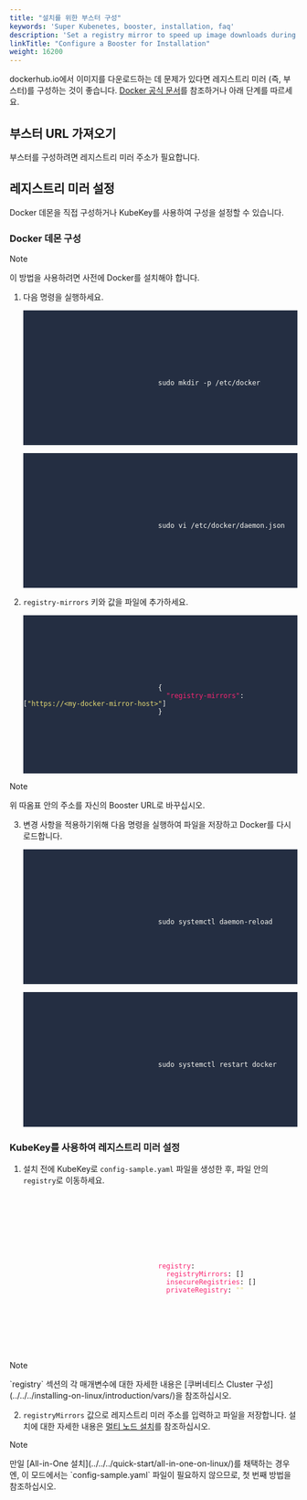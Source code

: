 ```yaml
---
title: "설치를 위한 부스터 구성"
keywords: 'Super Kubenetes, booster, installation, faq'
description: 'Set a registry mirror to speed up image downloads during installation.'
linkTitle: "Configure a Booster for Installation"
weight: 16200
---
```


dockerhub.io에서 이미지를 다운로드하는 데 문제가 있다면 레지스트리 미러 (즉, 부스터)를 구성하는 것이 좋습니다. 
[Docker 공식 문서](https://docs.docker.com/registry/recipes/mirror/#configure-the-docker-daemon)를 참조하거나 아래 단계를 따르세요.

## 부스터 URL 가져오기

부스터를 구성하려면 레지스트리 미러 주소가 필요합니다.

## 레지스트리 미러 설정

Docker 데몬을 직접 구성하거나 KubeKey를 사용하여 구성을 설정할 수 있습니다.

### Docker 데몬 구성

<div className="notices note">
  <p>Note</p>
  <div>
    이 방법을 사용하려면 사전에 Docker를 설치해야 합니다.
  </div>
</div>

1. 다음 명령을 실행하세요.

   <article className="highlight">
      <pre style="color: rgb(248, 248, 242); background: rgb(36, 46, 66); tab-size: 4;">
         <div className="copy-code-button" title="Copy Code"></div>
         <div className="code-over-div">
            <code>
               <p>
									sudo mkdir -p /etc/docker
               </p>
            </code>
         </div>
      </pre>
   </article>
   <article className="highlight">
      <pre style="color: rgb(248, 248, 242); background: rgb(36, 46, 66); tab-size: 4;">
         <div className="copy-code-button" title="Copy Code"></div>
         <div className="code-over-div">
            <code>
               <p>
									sudo vi /etc/docker/daemon.json
               </p>
            </code>
         </div>
      </pre>
   </article>

2. `registry-mirrors` 키와 값을 파일에 추가하세요.

   <article className="highlight">
      <pre style="color: rgb(248, 248, 242); background: rgb(36, 46, 66); tab-size: 4;">
         <div className="copy-code-button" title="Copy Code"></div>
         <div className="code-over-div">
            <code>
               <p>
									{
									  <span style="color:#f92672">"registry-mirrors"</span>: [<span style="color:#e6db74">"<a style="color:#e6db74; cursor:text;">https://&lt;my-docker-mirror-host&gt;</a>"</span>]
									}
               </p>
            </code>
         </div>
      </pre>
   </article>

  <div className="notices note">
    <p>Note</p>
    <div>
      위 따옴표 안의 주소를 자신의 Booster URL로 바꾸십시오.
    </div>
  </div> 


3. 변경 사항을 적용하기위해 다음 명령을 실행하여 파일을 저장하고 Docker를 다시 로드합니다.

   <article className="highlight">
      <pre style="color: rgb(248, 248, 242); background: rgb(36, 46, 66); tab-size: 4;">
         <div className="copy-code-button" title="Copy Code"></div>
         <div className="code-over-div">
            <code>
               <p>
									sudo systemctl daemon-reload
               </p>
            </code>
         </div>
      </pre>
   </article>
   <article className="highlight">
      <pre style="color: rgb(248, 248, 242); background: rgb(36, 46, 66); tab-size: 4;">
         <div className="copy-code-button" title="Copy Code"></div>
         <div className="code-over-div">
            <code>
               <p>
									sudo systemctl restart docker
               </p>
            </code>
         </div>
      </pre>
   </article>

### KubeKey를 사용하여 레지스트리 미러 설정

1. 설치 전에 KubeKey로 `config-sample.yaml` 파일을 생성한 후, 파일 안의 `registry`로 이동하세요.

    <article className="highlight">
      <pre>
         <div className="copy-code-button" title="Copy Code"></div>
         <div className="code-over-div">
            <code>
               <p>
									<span style="color:#f92672">registry</span>:
									<span style="color:#f92672">&nbsp;&nbsp;registryMirrors</span>: []
									<span style="color:#f92672">&nbsp;&nbsp;insecureRegistries</span>: []
									<span style="color:#f92672">&nbsp;&nbsp;privateRegistry</span>: <span style="color:#e6db74">""</span>
               </p>
            </code>
         </div>
      </pre>
   </article>

  <div className="notices note">
    <p>Note</p>
    <div>
      `registry` 섹션의 각 매개변수에 대한 자세한 내용은 [쿠버네티스 Cluster 구성](../../../installing-on-linux/introduction/vars/)을 참조하십시오.
    </div>
  </div>

2. `registryMirrors` 값으로 레지스트리 미러 주소를 입력하고 파일을 저장합니다. 설치에 대한 자세한 내용은 [멀티 노드 설치](../../../installing-on-linux/introduction/multioverview/)를 참조하십시오.
<div className="notices note">
  <p>Note</p>
  <div>
    만일 [All-in-One 설치](../../../quick-start/all-in-one-on-linux/)를 채택하는 경우엔, 이 모드에서는 `config-sample.yaml` 파일이 필요하지 않으므로, 첫 번째 방법을 참조하십시오.
  </div>
</div>
